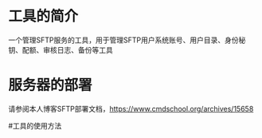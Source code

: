 # 工具的简介
一个管理SFTP服务的工具，用于管理SFTP用户系统账号、用户目录、身份秘钥、配额、审核日志、备份等工具

# 服务器的部署
请参阅本人博客SFTP部署文档，https://www.cmdschool.org/archives/15658

#工具的使用方法

